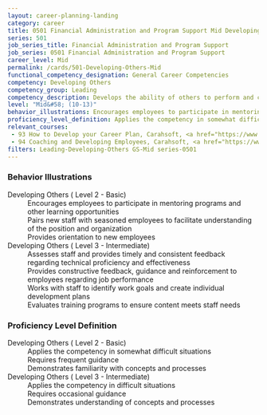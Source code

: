 ```yaml
---
layout: career-planning-landing
category: career
title: 0501 Financial Administration and Program Support Mid Developing Others
series: 501
job_series_title: Financial Administration and Program Support
job_series: 0501 Financial Administration and Program Support
career_level: Mid
permalink: /cards/501-Developing-Others-Mid
functional_competency_designation: General Career Competencies
competency: Developing Others
competency_group: Leading
competency_description: Develops the ability of others to perform and contribute to the organization
level: "Mid&#58; (10-13)"
behavior_illustrations: Encourages employees to participate in mentoring programs and other learning opportunities ? Pairs new staff with seasoned employees to facilitate understanding of the position and organization ? Provides orientation to new employees ? Assesses staff and provides timely and consistent feedback regarding technical proficiency and effectiveness ? Provides constructive feedback, guidance and reinforcement to employees regarding job performance ? Works with staff to identify work goals and create individual development plans ? Evaluates training programs to ensure content meets staff needs
proficiency_level_definition: Applies the competency in somewhat difficult situations ? Requires frequent guidance ? Demonstrates familiarity with concepts and processes ? Applies the competency in difficult situations ? Requires occasional guidance ? Demonstrates understanding of concepts and processes
relevant_courses: 
 - 93 How to Develop your Career Plan, Carahsoft, <a href="https://www.linkedin.com/learning/how-to-develop-your-career-plan">https://www.linkedin.com/learning/how-to-develop-your-career-plan</a>
 - 94 Coaching and Developing Employees, Carahsoft, <a href="https://www.linkedin.com/learning/coaching-and-developing-employees-5">https://www.linkedin.com/learning/coaching-and-developing-employees-5</a>
filters: Leading-Developing-Others GS-Mid series-0501
---
```


<div class="desktop:grid-col-6 margin-y-205">
  <div class="border-top-05 bg-white padding-2 shadow-5 height-full members-hover border-1px border-gray-30 border-top-orange radius-lg">
    <h3>Behavior Illustrations</h3>
    <dl class="text-base"><dt>Developing Others ( Level 2 - Basic)</dt><dd>Encourages employees to participate in mentoring programs and other learning opportunities </dd><dd> Pairs new staff with seasoned employees to facilitate understanding of the position and organization </dd><dd> Provides orientation to new employees</dd><dt>Developing Others ( Level 3 - Intermediate)</dt><dd>Assesses staff and provides timely and consistent feedback regarding technical proficiency and effectiveness </dd><dd> Provides constructive feedback, guidance and reinforcement to employees regarding job performance </dd><dd> Works with staff to identify work goals and create individual development plans </dd><dd> Evaluates training programs to ensure content meets staff needs</dd></dl>
  </div>
</div>
<div class="desktop:grid-col-6 margin-y-205">
  <div class="border-top-05 bg-white padding-2 shadow-5 height-full members-hover border-1px border-gray-30 border-top-orange radius-lg">
    <h3>Proficiency Level Definition</h3>
    <dl class="text-base"><dt>Developing Others ( Level 2 - Basic)</dt><dd>Applies the competency in somewhat difficult situations </dd><dd> Requires frequent guidance </dd><dd> Demonstrates familiarity with concepts and processes</dd><dt>Developing Others ( Level 3 - Intermediate)</dt><dd>Applies the competency in difficult situations </dd><dd> Requires occasional guidance </dd><dd> Demonstrates understanding of concepts and processes</dd></dl>
  </div>
</div>